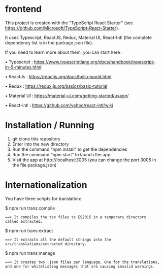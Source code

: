 # frontend
This project is created with the “TypeScript React Starter” (see  https://github.com/Microsoft/TypeScript-React-Starter).

It uses Typescript, ReactJS, Redux, Material UI, React-Intl (the complete dependency list is in the package.json file).

If you need to learn more about them, you can start here :
 
 •	Typescript : https://www.typescriptlang.org/docs/handbook/typescript-in-5-minutes.html
 
 •	ReactJs : https://reactjs.org/docs/hello-world.html
 
 •	Redux : https://redux.js.org/basics/basic-tutorial
 
 •	Material UI : https://material-ui.com/getting-started/usage/
 
 •	React-intl : https://github.com/yahoo/react-intl/wiki

# Installation / Running
1.	git clone <repository-url> this repository
2.	Enter into the new directory
3.	Run the command “npm install” to get the dependencies
4.	Run the command “npm start” to launch the app
5.	Visit the app at http://localhost:3005 (you can change the port 3005 in the file package.json)

# Internationalization
You have three scripts for translation:

 $ npm run trans:compile 
    
    ==> It compiles the tsx files to ES2015 in a temporary directory called extracted.

 $ npm run trans:extract
    
    ==> It extracts all the default strings into the src/translations/extracted directory.

 $ npm run trans:manage
    
    ==> It creates two .json files per language. One for the translations, and one for whitelisting messages that are causing invalid warnings.
